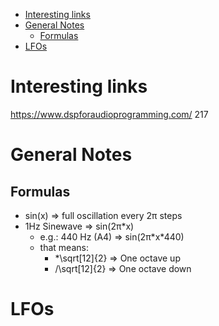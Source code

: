 - [Interesting links](#orge05e8ac)
- [General Notes](#org29a0bd0)
  - [Formulas](#orgaec7af8)
- [LFOs](#orgcacfde0)


<a id="orge05e8ac"></a>

# Interesting links

<https://www.dspforaudioprogramming.com/> 217


<a id="org29a0bd0"></a>

# General Notes


<a id="orgaec7af8"></a>

## Formulas

-   sin(x) => full oscillation every 2&pi; steps
-   1Hz Sinewave => sin(2&pi;\*x)
    -   e.g.: 440 Hz (A4) => sin(2&pi;\*x\*440)
    -   that means:
        -   <Note>\*\sqrt[12]{2} => One octave up
        -   <Note>/\sqrt[12]{2} => One octave down


<a id="orgcacfde0"></a>

# LFOs
